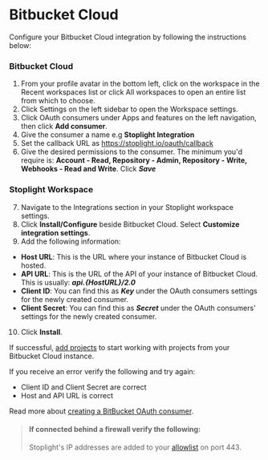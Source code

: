 # Bitbucket Cloud

Configure your Bitbucket Cloud integration by following the instructions below:

### Bitbucket Cloud

1. From your profile avatar in the bottom left, click on the workspace in the Recent workspaces list or click All workspaces to open an entire list from which to choose.
2. Click Settings on the left sidebar to open the Workspace settings.
3. Click OAuth consumers under Apps and features on the left navigation, then click **Add consumer**.
4. Give the consumer a name e.g **Stoplight Integration**
5. Set the callback URL as https://stoplight.io/oauth/callback
6. Give the desired permissions to the consumer. The minimum you'd require is: **Account - Read, Repository - Admin, Repository - Write, Webhooks - Read and Write**. Click **_Save_**

### Stoplight Workspace

7. Navigate to the Integrations section in your Stoplight workspace settings.
8. Click **Install/Configure** beside Bitbucket Cloud. Select **Customize integration settings**.
9. Add the following information:

- **Host URL**: This is the URL where your instance of Bitbucket Cloud is hosted.
- **API URL**: This is the URL of the API of your instance of Bitbucket Cloud. This is usually: **_api.{HostURL}/2.0_**
- **Client ID**: You can find this as **_Key_** under the OAuth consumers settings for the newly created consumer.
- **Client Secret**: You can find this as **_Secret_** under the OAuth consumers' settings for the newly created consumer.

10. Click **Install**.

If successful, [add projects](../b.adding-projects.md) to start working with projects from your Bitbucket Cloud instance.

If you receive an error verify the following and try again:

- Client ID and Client Secret are correct
- Host and API URL is correct

Read more about [creating a BitBucket OAuth consumer](https://support.atlassian.com/bitbucket-cloud/docs/integrate-another-application-through-oauth/).

<!-- theme: info -->

> #### **If connected behind a firewall verify the following:**
>
> Stoplight's IP addresses are added to your [allowlist](../../c.troubleshooting.md#how-do-i-allow-stoplight-to-access-an-internal-git-provider) on port 443.

